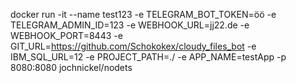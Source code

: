 docker run -it --name test123 -e TELEGRAM_BOT_TOKEN=öö -e TELEGRAM_ADMIN_ID=123 -e WEBHOOK_URL=jj22.de -e WEBHOOK_PORT=8443 -e GIT_URL=https://github.com/Schokokex/cloudy_files_bot -e IBM_SQL_URL=12 -e PROJECT_PATH=./ -e APP_NAME=testApp -p 8080:8080 jochnickel/nodets